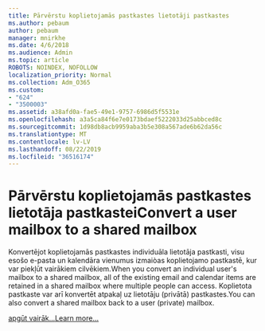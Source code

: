 ```yaml
---
title: Pārvērstu koplietojamās pastkastes lietotāji pastkastes
ms.author: pebaum
author: pebaum
manager: mnirkhe
ms.date: 4/6/2018
ms.audience: Admin
ms.topic: article
ROBOTS: NOINDEX, NOFOLLOW
localization_priority: Normal
ms.collection: Adm_O365
ms.custom:
- "624"
- "3500003"
ms.assetid: a38afd0a-fae5-49e1-9757-6986d5f5531e
ms.openlocfilehash: a3a5ca84f6e7e0173bdaef5222033d25abbced8c
ms.sourcegitcommit: 1d98db8acb9959aba3b5e308a567ade6b62da56c
ms.translationtype: MT
ms.contentlocale: lv-LV
ms.lasthandoff: 08/22/2019
ms.locfileid: "36516174"
---
```

# <a name="convert-a-user-mailbox-to-a-shared-mailbox"></a><span data-ttu-id="64bd6-102">Pārvērstu koplietojamās pastkastes lietotāja pastkastei</span><span class="sxs-lookup"><span data-stu-id="64bd6-102">Convert a user mailbox to a shared mailbox</span></span>

<span data-ttu-id="64bd6-103">Konvertējot koplietojamās pastkastes individuāla lietotāja pastkasti, visu esošo e-pasta un kalendāra vienumus izmaiòas koplietojamo pastkastē, kur var piekļūt vairākiem cilvēkiem.</span><span class="sxs-lookup"><span data-stu-id="64bd6-103">When you convert an individual user's mailbox to a shared mailbox, all of the existing email and calendar items are retained in a shared mailbox where multiple people can access.</span></span> <span data-ttu-id="64bd6-104">Koplietota pastkaste var arī konvertēt atpakaļ uz lietotāju (privātā) pastkastes.</span><span class="sxs-lookup"><span data-stu-id="64bd6-104">You can also convert a shared mailbox back to a user (private) mailbox.</span></span>
  
[<span data-ttu-id="64bd6-105">apgūt vairāk...</span><span class="sxs-lookup"><span data-stu-id="64bd6-105">Learn more...</span></span>](https://docs.microsoft.com/office365/admin/email/convert-user-mailbox-to-shared-mailbox)
  